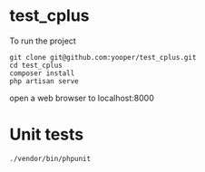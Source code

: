 # test_cplus

To run the project
```
git clone git@github.com:yooper/test_cplus.git
cd test_cplus
composer install
php artisan serve
```
open a web browser to localhost:8000


# Unit tests  
```
./vendor/bin/phpunit
```
